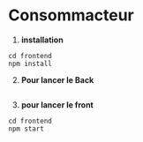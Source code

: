 # Consommacteur

1. **installation**

```
cd frontend
npm install
```

2. **Pour lancer le Back**
```

```

3. **pour lancer le front** 

```
cd frontend
npm start
```

